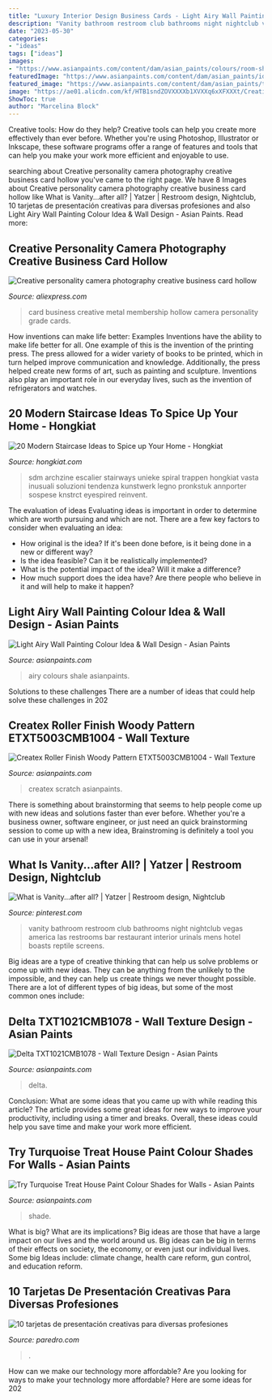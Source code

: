 ```yaml
---
title: "Luxury Interior Design Business Cards - Light Airy Wall Painting Colour Idea &amp; Wall Design"
description: "Vanity bathroom restroom club bathrooms night nightclub vegas america las restrooms bar restaurant interior urinals mens hotel boasts reptile screens"
date: "2023-05-30"
categories:
- "ideas"
tags: ["ideas"]
images:
- "https://www.asianpaints.com/content/dam/asian_paints/colours/room-shots/teals-blues-colour-shade-asian-paints-7505.jpg"
featuredImage: "https://www.asianpaints.com/content/dam/asian_paints/idea-gallery/light-airy-palette12-asian-paints.png"
featured_image: "https://www.asianpaints.com/content/dam/asian_paints/textures/room-shots/exterior-texture-room-shots-asian-paints-ETXT5003CMB1004.jpg"
image: "https://ae01.alicdn.com/kf/HTB1sndZOVXXXXb1XVXXq6xXFXXXt/Creative-personality-camera-photography-creative-business-card-hollow-metal-card-membership-card-black-high-grade-metal.jpg"
ShowToc: true
author: "Marcelina Block"
---
```



Creative tools: How do they help?
Creative tools can help you create more effectively than ever before. Whether you're using Photoshop, Illustrator or Inkscape, these software programs offer a range of features and tools that can help you make your work more efficient and enjoyable to use.

	

		
searching about Creative personality camera photography creative business card hollow you've came to the right page. We have 8 Images about Creative personality camera photography creative business card hollow like What is Vanity...after all? | Yatzer | Restroom design, Nightclub, 10 tarjetas de presentación creativas para diversas profesiones and also Light Airy Wall Painting Colour Idea &amp; Wall Design - Asian Paints. Read more:
		
    
## Creative Personality Camera Photography Creative Business Card Hollow

<img loading=lazy src="https://ae01.alicdn.com/kf/HTB1sndZOVXXXXb1XVXXq6xXFXXXt/Creative-personality-camera-photography-creative-business-card-hollow-metal-card-membership-card-black-high-grade-metal.jpg" onerror="this.onerror=null;this.src='https://tse4.mm.bing.net/th?id=OIP.00ME9i-Q2MZR_-KDCtsiqwHaHa&amp;pid=15.1';" alt="Creative personality camera photography creative business card hollow">

_Source: aliexpress.com_

>card business creative metal membership hollow camera personality grade cards. 

	

How inventions can make life better: Examples
Inventions have the ability to make life better for all. One example of this is the invention of the printing press. The press allowed for a wider variety of books to be printed, which in turn helped improve communication and knowledge. Additionally, the press helped create new forms of art, such as painting and sculpture. Inventions also play an important role in our everyday lives, such as the invention of refrigerators and watches.

    
## 20 Modern Staircase Ideas To Spice Up Your Home - Hongkiat

<img loading=lazy src="https://assets.hongkiat.com/uploads/modern-staircase-designs/apartment-in-mumbai-1.jpg" onerror="this.onerror=null;this.src='https://tse1.mm.bing.net/th?id=OIP.i47eWKqRpoiT9cML_53ahgHaKq&amp;pid=15.1';" alt="20 Modern Staircase Ideas to Spice up Your Home - Hongkiat">

_Source: hongkiat.com_

>sdm archzine escalier stairways unieke spiral trappen hongkiat vasta inusuali soluzioni tendenza kunstwerk legno pronkstuk annporter sospese knstrct eyespired reinvent. 

	

The evaluation of ideas
Evaluating ideas is important in order to determine which are worth pursuing and which are not. There are a few key factors to consider when evaluating an idea:
- How original is the idea? If it's been done before, is it being done in a new or different way?
- Is the idea feasible? Can it be realistically implemented?
- What is the potential impact of the idea? Will it make a difference?
- How much support does the idea have? Are there people who believe in it and will help to make it happen?

    
## Light Airy Wall Painting Colour Idea &amp; Wall Design - Asian Paints

<img loading=lazy src="https://www.asianpaints.com/content/dam/asian_paints/idea-gallery/light-airy-palette12-asian-paints.png" onerror="this.onerror=null;this.src='https://tse3.mm.bing.net/th?id=OIP.M892o9JTJnioL81_CTPrLgHaFA&amp;pid=15.1';" alt="Light Airy Wall Painting Colour Idea &amp; Wall Design - Asian Paints">

_Source: asianpaints.com_

>airy colours shale asianpaints. 

	

Solutions to these challenges
There are a number of ideas that could help solve these challenges in 202
    
## Createx Roller Finish Woody Pattern ETXT5003CMB1004 - Wall Texture

<img loading=lazy src="https://www.asianpaints.com/content/dam/asian_paints/textures/room-shots/exterior-texture-room-shots-asian-paints-ETXT5003CMB1004.jpg" onerror="this.onerror=null;this.src='https://tse2.mm.bing.net/th?id=OIP.90ZphAFWmIEb2S-9JikabwHaGK&amp;pid=15.1';" alt="Createx Roller Finish Woody Pattern ETXT5003CMB1004 - Wall Texture">

_Source: asianpaints.com_

>createx scratch asianpaints. 

	

There is something about brainstorming that seems to help people come up with new ideas and solutions faster than ever before. Whether you're a business owner, software engineer, or just need an quick brainstorming session to come up with a new idea, Brainstroming is definitely a tool you can use in your arsenal!

    
## What Is Vanity...after All? | Yatzer | Restroom Design, Nightclub

<img loading=lazy src="https://i.pinimg.com/736x/be/34/17/be34176f99650c22984e7173c350c6a9--restroom-design-public-bathrooms.jpg" onerror="this.onerror=null;this.src='https://tse1.mm.bing.net/th?id=OIP.3zI9QppgopboI-bZoPUXZQHaLG&amp;pid=15.1';" alt="What is Vanity...after all? | Yatzer | Restroom design, Nightclub">

_Source: pinterest.com_

>vanity bathroom restroom club bathrooms night nightclub vegas america las restrooms bar restaurant interior urinals mens hotel boasts reptile screens. 

	

Big ideas are a type of creative thinking that can help us solve problems or come up with new ideas. They can be anything from the unlikely to the impossible, and they can help us create things we never thought possible. There are a lot of different types of big ideas, but some of the most common ones include: 

    
## Delta TXT1021CMB1078 - Wall Texture Design - Asian Paints

<img loading=lazy src="https://www.asianpaints.com/content/dam/asian_paints/textures/room-shots/interior-texture-room-shots-asian-paints-TXT1021CMB1078.jpg" onerror="this.onerror=null;this.src='https://tse1.mm.bing.net/th?id=OIP.Q27DT6d3KJVXcy7E5dPXigHaGK&amp;pid=15.1';" alt="Delta TXT1021CMB1078 - Wall Texture Design - Asian Paints">

_Source: asianpaints.com_

>delta. 

	

Conclusion: What are some ideas that you came up with while reading this article?
The article provides some great ideas for new ways to improve your productivity, including using a timer and breaks. Overall, these ideas could help you save time and make your work more efficient.

    
## Try Turquoise Treat House Paint Colour Shades For Walls - Asian Paints

<img loading=lazy src="https://www.asianpaints.com/content/dam/asian_paints/colours/room-shots/teals-blues-colour-shade-asian-paints-7505.jpg" onerror="this.onerror=null;this.src='https://tse4.mm.bing.net/th?id=OIP.1hWw6mOLgEvqoq4q643cqQHaGK&amp;pid=15.1';" alt="Try Turquoise Treat House Paint Colour Shades for Walls - Asian Paints">

_Source: asianpaints.com_

>shade. 

	

What is big? What are its implications?
Big ideas are those that have a large impact on our lives and the world around us. Big ideas can be big in terms of their effects on society, the economy, or even just our individual lives. Some big Ideas include: climate change, health care reform, gun control, and education reform.

    
## 10 Tarjetas De Presentación Creativas Para Diversas Profesiones

<img loading=lazy src="https://www.paredro.com/wp-content/uploads/2016/11/tar7.jpg" onerror="this.onerror=null;this.src='https://tse2.mm.bing.net/th?id=OIP.LYudlutXmacUhjskIshOegHaOn&amp;pid=15.1';" alt="10 tarjetas de presentación creativas para diversas profesiones">

_Source: paredro.com_

>. 

	

How can we make our technology more affordable?
Are you looking for ways to make your technology more affordable? Here are some ideas for 202
